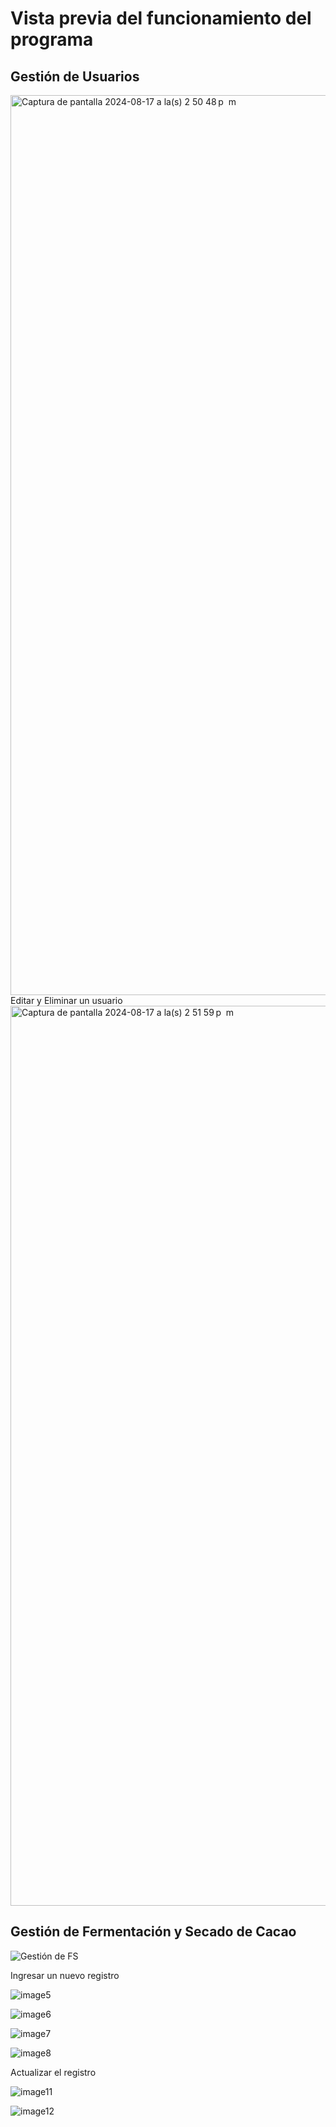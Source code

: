 # Vista previa del funcionamiento del programa

## Gestión de Usuarios
<img width="1440" alt="Captura de pantalla 2024-08-17 a la(s) 2 50 48 p  m" src="https://github.com/user-attachments/assets/b13f528f-49bc-4a07-adb9-261a9ef2db2a">
Editar y Eliminar un usuario
<img width="1440" alt="Captura de pantalla 2024-08-17 a la(s) 2 51 59 p  m" src="https://github.com/user-attachments/assets/2eae8e0d-da50-432c-beb0-d246d964a708">

## Gestión de Fermentación y Secado de Cacao
![Gestión de FS](https://github.com/user-attachments/assets/4854a728-40a0-4760-bcc0-7a1b6cc95083)

Ingresar un nuevo registro

![image5](https://github.com/user-attachments/assets/c8467c14-4d06-4189-9616-2613a21c47da)

![image6](https://github.com/user-attachments/assets/c1c3a44c-c15d-4915-96d0-4bbaf713c768)

![image7](https://github.com/user-attachments/assets/37a3b47d-d859-47c7-b2eb-e136f913e4ef)

![image8](https://github.com/user-attachments/assets/0b0a393f-964e-4bf2-b599-5e6c10c308e2)

Actualizar el registro

![image11](https://github.com/user-attachments/assets/b25e2082-e7cd-493f-b0ba-081de3176b13)

![image12](https://github.com/user-attachments/assets/58205f9a-ca0f-4c04-a517-707106d5e3c2)

